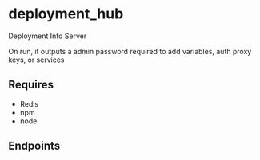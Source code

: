 # deployment_hub
Deployment Info Server

On run, it outputs a admin password required to add variables, auth proxy keys, or services

## Requires
* Redis
* npm
* node

## Endpoints
